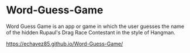 # Word-Guess-Game

Word Guess Game is an app or game in which the user guesses the name of the hidden Rupaul's Drag Race Contestant in the style of Hangman.

https://echavez85.github.io/Word-Guess-Game/